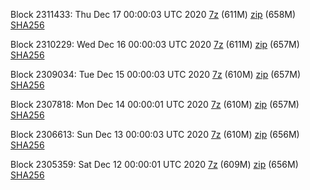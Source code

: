 Block 2311433: Thu Dec 17 00:00:03 UTC 2020 [7z]() (611M) [zip]() (658M) [SHA256]()

Block 2310229: Wed Dec 16 00:00:03 UTC 2020 [7z]() (611M) [zip]() (657M) [SHA256]()

Block 2309034: Tue Dec 15 00:00:03 UTC 2020 [7z]() (610M) [zip]() (657M) [SHA256]()

Block 2307818: Mon Dec 14 00:00:01 UTC 2020 [7z]() (610M) [zip]() (657M) [SHA256]()

Block 2306613: Sun Dec 13 00:00:03 UTC 2020 [7z]() (610M) [zip]() (656M) [SHA256]()

Block 2305359: Sat Dec 12 00:00:01 UTC 2020 [7z]() (609M) [zip]() (656M) [SHA256]()
